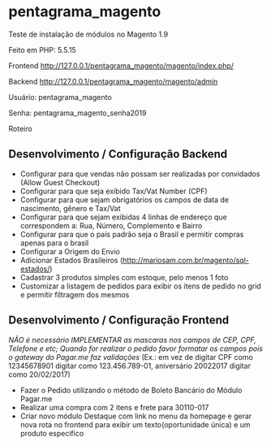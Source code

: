 # pentagrama_magento
Teste de instalação de módulos no Magento 1.9

Feito em PHP: 5.5.15

Frontend
http://127.0.0.1/pentagrama_magento/magento/index.php/

Backend
http://127.0.0.1/pentagrama_magento/magento/admin

Usuário: pentagrama_magento

Senha: pentagrama_magento_senha2019

Roteiro

## Desenvolvimento / Configuração Backend
- Configurar para que vendas não possam ser realizadas por convidados (Allow Guest Checkout)
- Configurar para que seja exibido Tax/Vat Number (CPF)
- Configurar para que sejam obrigatórios os campos de data de nascimento, gênero e Tax/Vat
- Configurar para que sejam exibidas 4 linhas de endereço que correspondem a: Rua, Número, Complemento e Bairro
- Configurar para que o país padrão seja o Brasil e permitir compras apenas para o brasil
- Configurar a Origem do Envio
- Adicionar Estados Brasileiros (http://mariosam.com.br/magento/sql-estados/)
- Cadastrar 3 produtos simples com estoque, pelo menos 1 foto
- Customizar a listagem de pedidos para exibir os itens de pedido no grid e permitir filtragem dos mesmos

## Desenvolvimento / Configuração Frontend
_NÃO é necessário IMPLEMENTAR as mascaras nos campos de CEP, CPF, Telefone e etc;
Quando for realizar o pedido favor formatar os campos pois o gateway do Pagar.me faz validações_
(Ex.: em vez de digitar CPF como 12345678901 digitar como 123.456.789-01, aniversário 20022017 digitar como 20/02/2017)
- Fazer o Pedido utilizando o método de Boleto Bancário do Módulo Pagar.me
- Realizar uma compra com 2 itens e frete para 30110-017
- Criar novo módulo Destaque com link no menu da homepage e gerar nova rota no frontend para exibir um texto(oportunidade única) e um produto especifico
